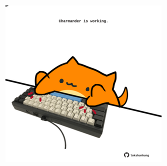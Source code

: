 <!-- built at 15/09/2024, 18:00:50 UTC -->
<p align="center">
  <img width="500" height="500" src="./ReadmeImage.svg">
</p>
